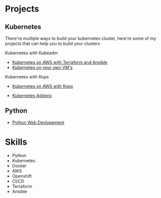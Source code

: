 # Projects

## Kubernetes
There're multiple ways to build your kubernetes cluster, here're some of my projects that can help you to build your clusters

Kubernetes with Kubeadm
- [Kubernetes on AWS with Terraform and Ansible](https://github.com/angudadevops/k8s_aws)
- [Kubernetes on your own VM's](https://github.com/angudadevops/kubernetes_baremetal)

Kubernetes with Kops
- [Kubernetes on AWS with Kops](https://github.com/angudadevops/k8kops_aws)

- [Kubernetes Addons](https://github.com/angudadevops/k8s_addons)

## Python
- [Python Web Devlopement](https://github.com/angudadevops/python)

# Skills
- Python
- Kubernetes
- Docker
- AWS
- Openshift
- CI/CD
- Terraform
- Ansible


